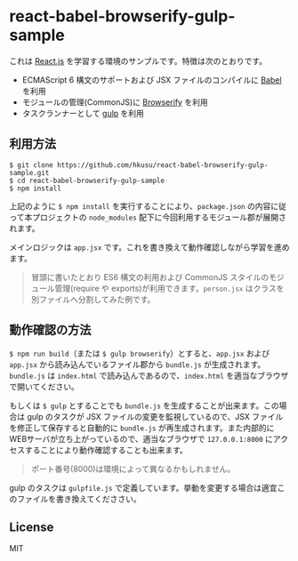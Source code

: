 # react-babel-browserify-gulp-sample

これは [React.js](https://facebook.github.io/react/) を学習する環境のサンプルです。特徴は次のとおりです。

- ECMAScript 6 構文のサポートおよび JSX ファイルのコンパイルに [Babel](https://babeljs.io/) を利用
- モジュールの管理(CommonJS)に [Browserify](http://browserify.org/) を利用
- タスクランナーとして [gulp](http://gulpjs.com/) を利用

## 利用方法

```
$ git clone https://github.com/hkusu/react-babel-browserify-gulp-sample.git
$ cd react-babel-browserify-gulp-sample
$ npm install
```

上記のように `$ npm install` を実行することにより、`package.json` の内容に従って本プロジェクトの `node_modules` 配下に今回利用するモジュール郡が展開されます。

メインロジックは `app.jsx` です。これを書き換えて動作確認しながら学習を進めます。

> 冒頭に書いたとおり ES6 構文の利用および CommonJS スタイルのモジュール管理(require や exports)が利用できます。`person.jsx` はクラスを別ファイルへ分割してみた例です。

## 動作確認の方法

`$ npm run build`（または `$ gulp browserify`）とすると、`app.jsx` および `app.jsx` から読み込んでいるファイル郡から `bundle.js` が生成されます。
`bundle.js` は `index.html` で読み込んであるので、`index.html` を適当なブラウザで開いてください。

もしくは `$ gulp` とすることでも `bundle.js` を生成することが出来ます。この場合は gulp のタスクが JSX ファイルの変更を監視しているので、JSX ファイルを修正して保存すると自動的に `bundle.js` が再生成されます。また内部的にWEBサーバが立ち上がっているので、適当なブラウザで `127.0.0.1:8000` にアクセスすることにより動作確認することも出来ます。

> ポート番号(8000)は環境によって異なるかもしれません。

gulp のタスクは `gulpfile.js` で定義しています。挙動を変更する場合は適宜このファイルを書き換えてくだささい。

## License

MIT
